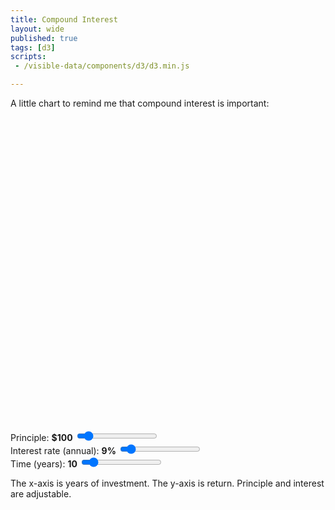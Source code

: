 ```yaml
---
title: Compound Interest
layout: wide
published: true
tags: [d3]
scripts:
 - /visible-data/components/d3/d3.min.js

---
```

<style type="text/css">
#chart {
    width: 100%;
    height: 500px;
}

#money {
    stroke: Steelblue;
    stroke-width: 1;
    fill: none;
}

.point {
    stroke: Steelblue;
    stroke-width: .75;
    fill: #fff;
}

.axis .tick {
    stroke: #444;
    stroke-width: .5;
}
</style>

A little chart to remind me that compound interest is important:

<div id="chart"> </div>

<form class="adjustments" class="row">
    <div class="span4" id="principle">
        <label for="principle">Principle: <strong>$100</strong></label>
        <input type="range" name="principle" min="0" max="1000" value="100">
    </div>
    <div class="span4" id="interest">
        <label for="interest">Interest rate (annual): <strong>9%</strong></label>
        <input type="range" name="interest" min="0" max="1" step="0.01" value="0.09">
    </div>
    <div class="span4" id="years">
        <label for="years">Time (years): <strong>10</strong></label>
        <input type="range" name="years" min="5" max="50" value="10">
    </div>
</form>

The x-axis is years of investment. The y-axis is return. Principle and interest are adjustable.

<script type="text/javascript">
var margin = {top: 10, right: 30, bottom: 30, left: 90}
  , width = parseInt(d3.select('#chart').style('width'))
  , width = width - margin.left - margin.right
  , height = parseInt(d3.select('#chart').style('height'))
  , height = height - margin.top - margin.bottom;

var chart = d3.select('#chart').append('svg')
    .style('width', width + margin.left + margin.right)
    .style('height', height + margin.top + margin.bottom)
  .append('g')
    .attr('transform', translate(margin.left, margin.top));

var intcomma = d3.format(",.0f");

var formats = {
    principle: function(d) { return '$' + intcomma(d); },
    interest: d3.format('%'),
    years: String
};

var x = d3.scale.linear()
    .domain([0, 20])
    .range([0, width]);

var y = d3.scale.linear()
    .domain([0, 100000])
    .range([height, 0]);

var xAxis = d3.svg.axis()
    .scale(x)
    .orient('bottom')
    .tickFormat(String);

var yAxis = d3.svg.axis()
    .scale(y)
    .orient('left')
    .tickFormat(function(d) { return '$' + intcomma(d); });

chart.append('g')
    .attr('class', 'x axis')
    .attr('transform', translate(0, height))
    .call(xAxis);

chart.append('g')
    .attr('class', 'y axis')
    .attr('transform', translate(0,0))
    .call(yAxis);

var line = d3.svg.line()
    .x(x)
    .y(function(d) { return y(compound(d)); });

var compound = compounder(1000, .1);

var money = chart.append('path')
    .attr('id', 'money');

// form events
d3.selectAll('input[type=range]').on('change', function() {
    // redraw charge on form change
    update();

    // update displayed numbers
    var parent = this.parentNode
      , value = this.value
      , display = d3.select(parent).select('strong')
      , format = formats[this.name];

    display.text(format(value));
});

// initial update
update();

// core functions
function compounder(principle, interest) {

    principle = principle || 0;
    interest = interest || 0;

    // get the total return after a given year
    function compound(year) {
        return principle * Math.pow((1 + interest), year);
    }

    compound.principle = function(i) {
        if (arguments.length < 1) return principle;
        principle = i;
        return compound;
    }

    compound.interest = function(i) {
        if (arguments.length < 1) return interest;
        interest = i;
        return compound;
    }

    return compound;
}

// render our chart
function update() {
    // get form values: principle, interest, years
    var principle = +d3.select('[name=principle]').property('value')
      , interest = +d3.select('[name=interest]').property('value')
      , years = +d3.select('[name=years]').property('value');

    // first, update scales
    compound
        .principle(principle)
        .interest(interest);

    x.domain([0, years]);
    y.domain([0, compound(years)]);

    // update axes
    d3.select('.x.axis').call(xAxis);
    d3.select('.y.axis').call(yAxis);

    // add a year to get the full range
    years = d3.range(years + 1);

    money.datum(years)
        .attr('d', line);

    // put some dots on it
    var circles = chart.selectAll('circle.point')
        .data(years);
    
    circles.enter().append('circle')
        .attr('class', 'point')
        .attr('r', 3);
    
    circles
        .attr('cx', x)
        .attr('cy', function(d) { return y(compound(d)); });

    circles.exit().remove();
}

function translate(x, y) {
    return "translate("+x+","+y+")"; 
}

</script>